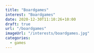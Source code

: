 ```yaml
---
title: "Boardgames"
interest: "Boardgames"
date: 2020-12-30T11:10:26+10:00
draft: true
url: "/boardgames"
imageUrl: "/interests/boardgames.jpg"
categories:
  - games
---
```

